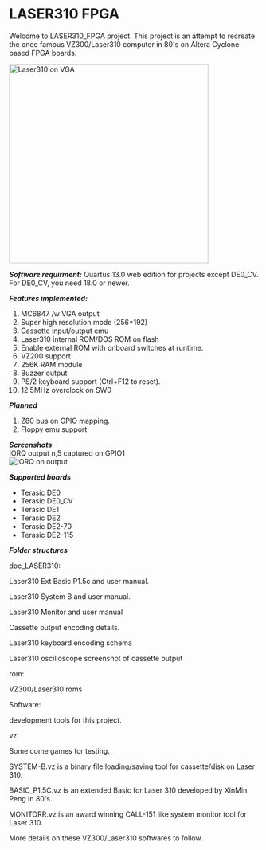 # LASER310 FPGA

Welcome to LASER310_FPGA project. This project is an attempt to recreate the once famous VZ300/Laser310 computer in 80's on Altera Cyclone based FPGA boards.

<img src="doc/images/Laser310onVGA.jpeg" alt="Laser310 on VGA" width="400"/>

***Software requirment:***
Quartus 13.0 web edition for projects except DE0_CV. For DE0_CV, you need 18.0 or newer.

***Features implemented:***
1. MC6847 /w VGA output
2. Super high resolution mode (256*192)
3. Cassette input/output emu
4. Laser310 internal ROM/DOS ROM on flash
5. Enable external ROM with onboard switches at runtime.
6. VZ200 support
7. 256K RAM module
8. Buzzer output
9. PS/2 keyboard support (Ctrl+F12 to reset).
10. 12.5MHz overclock on SW0

***Planned***

1. Z80 bus on GPIO mapping.
2. Floppy emu support

***Screenshots***  
IORQ output n,5 captured on GPIO1  
<img src="doc/IORQ_output 5.jpg" alt="IORQ on output"/>  

***Supported boards***

- Terasic DE0
- Terasic DE0_CV
- Terasic DE1
- Terasic DE2
- Terasic DE2-70
- Terasic DE2-115

***Folder structures***

doc_LASER310:

Laser310 Ext Basic P1.5c and user manual.

Laser310 System B and user manual.

Laser310 Monitor and user manual

Cassette output encoding details.

Laser310 keyboard encoding schema

Laser310 oscilloscope screenshot of cassette output 

rom:

VZ300/Laser310 roms

Software:

development tools for this project. 

vz:

Some come games for testing.

SYSTEM-B.vz is a binary file loading/saving tool for cassette/disk on Laser 310.

BASIC_P1.5C.vz is an extended Basic for Laser 310 developed by XinMin Peng in 80's.

MONITORR.vz is an award winning CALL-151 like system monitor tool for Laser 310.

More details on these VZ300/Laser310 softwares to follow.

